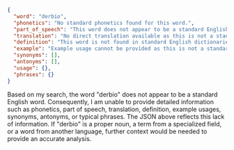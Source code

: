 ```json
{
  "word": "derbio",
  "phonetics": "No standard phonetics found for this word.",
  "part_of_speech": "This word does not appear to be a standard English word.",
  "translation": "No direct translation available as this is not a standard English word.",
  "definition": "This word is not found in standard English dictionaries, so a definition cannot be provided.",
  "example": "Example usage cannot be provided as this is not a standard English word.",
  "synonyms": [],
  "antonyms": [],
  "usage": {},
  "phrases": {}
}
```

Based on my search, the word "derbio" does not appear to be a standard English word. Consequently, I am unable to provide detailed information such as phonetics, part of speech, translation, definition, example usages, synonyms, antonyms, or typical phrases. The JSON above reflects this lack of information. If "derbio" is a proper noun, a term from a specialized field, or a word from another language, further context would be needed to provide an accurate analysis. 